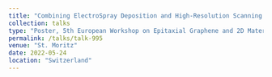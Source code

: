 ```yaml
---
title: "Combining ElectroSpray Deposition and High-Resolution Scanning Tunnelling Microscopy to identify Polymerisation Defects in Rigid Rod Conjugated Polymers"
collection: talks
type: "Poster, 5th European Workshop on Epitaxial Graphene and 2D Materials"
permalink: /talks/talk-995
venue: "St. Moritz"
date: 2022-05-24
location: "Switzerland"
---
```


